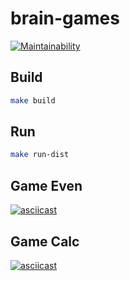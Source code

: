 # brain-games 

[![Maintainability](https://api.codeclimate.com/v1/badges/23c2d607128c6da083ec/maintainability)](https://codeclimate.com/github/Leepoch/java-project-61/maintainability)

## Build

```bash
make build
```

## Run

```bash
make run-dist
```

## Game Even
[![asciicast](https://asciinema.org/a/AlzS4HOmDa1KVSTf8fJvXuTgf.svg)](https://asciinema.org/a/AlzS4HOmDa1KVSTf8fJvXuTgf)

## Game Calc
[![asciicast](https://asciinema.org/a/bFh8LmnVe7Vs0J7whBOzM71tR.svg)](https://asciinema.org/a/bFh8LmnVe7Vs0J7whBOzM71tR)


